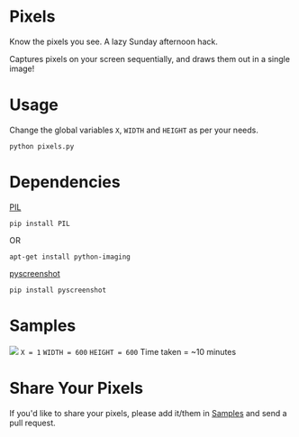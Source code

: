 Pixels
======

Know the pixels you see. A lazy Sunday afternoon hack.

Captures pixels on your screen sequentially, and draws them out in a single image!

Usage
======

Change the global variables `X`, `WIDTH` and `HEIGHT` as per your needs.

    python pixels.py
    
Dependencies
===========

[PIL](http://effbot.org/zone/pil-index.htm)

    pip install PIL

OR

    apt-get install python-imaging

[pyscreenshot](https://github.com/ponty/pyscreenshot/)

    pip install pyscreenshot 

Samples
========

![](https://raw.github.com/thekarangoel/Pixels/master/pixel.png)
`X = 1` `WIDTH = 600` `HEIGHT = 600`
Time taken = ~10 minutes

Share Your Pixels
==========

If you'd like to share your pixels, please add it/them in [Samples](https://github.com/thekarangoel/Pixels#samples) and send a pull request.
